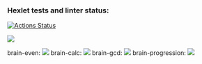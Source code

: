 ### Hexlet tests and linter status:
[![Actions Status](https://github.com/ReyTris/frontend-project-lvl1/workflows/hexlet-check/badge.svg)](https://github.com/ReyTris/frontend-project-lvl1/actions)

<a href="https://codeclimate.com/github/ReyTris/frontend-project-lvl1/maintainability"><img src="https://api.codeclimate.com/v1/badges/8cc69e9f1bb39fc1cde0/maintainability" /></a>

brain-even: <a href="https://asciinema.org/a/hx8HBeA5S2FeZm3qY0IbMDUyq" target="_blank"><img src="https://asciinema.org/a/hx8HBeA5S2FeZm3qY0IbMDUyq.svg" /></a>
brain-calc: <a href="https://asciinema.org/a/9wpqYHlMUxAvRQ4zSsYWzooYr" target="_blank"><img src="https://asciinema.org/a/9wpqYHlMUxAvRQ4zSsYWzooYr.svg" /></a>
brain-gcd: <a href="https://asciinema.org/a/WXGfips2vyIzn6V8zanVdgybg" target="_blank"><img src="https://asciinema.org/a/WXGfips2vyIzn6V8zanVdgybg.svg" /></a>
brain-progression: <a href="https://asciinema.org/a/6ytwlyKZV0DB46BXsZhFm1bPE" target="_blank"><img src="https://asciinema.org/a/6ytwlyKZV0DB46BXsZhFm1bPE.svg" /></a>